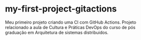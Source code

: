 # my-first-project-gitactions
Meu primeiro projeto criando uma CI com GitHub Actions. Projeto relacionado a aula de Cultura e Práticas DevOps do curso de pós graduação em Arquitetura de sistemas distribuidos.
